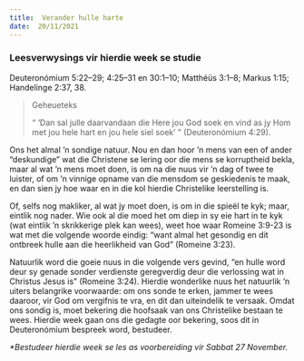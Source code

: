```yaml
---
title:  Verander hulle harte
date:  20/11/2021
---
```


### Leesverwysings vir hierdie week se studie
Deuteronómium 5:22–29; 4:25–31 en 30:1–10;  Matthéüs 3:1–8; Markus 1:15; Handelinge 2:37, 38.

> <p>Geheueteks</p>
> “ ‘Dan sal julle daarvandaan die Here jou God soek en vind as jy Hom met jou hele hart en jou hele siel soek’ ” (Deuteronómium 4:29).

Ons het almal ’n sondige natuur.  Nou en dan hoor ’n mens van een of ander “deskundige” wat die Christene se lering oor die mens se korruptheid bekla, maar al wat ’n mens moet doen, is om na die nuus vir ’n dag of twee te luister, of om ’n vinnige opname van die mensdom se geskiedenis te maak, en dan sien jy hoe waar en in die kol hierdie Christelike leerstelling is.

Of, selfs nog makliker, al wat jy moet doen, is om in die spieël te kyk; maar, eintlik nog nader. Wie ook al die moed het om diep in sy eie hart in te kyk (wat eintlik ’n skrikkerige plek kan wees), weet hoe waar Romeine 3:9-23 is wat met die volgende woorde eindig: “want almal het gesondig en dit ontbreek hulle aan die heerlikheid van God” (Romeine 3:23).

Natuurlik word die goeie nuus in die volgende vers gevind, “en hulle word deur sy genade sonder verdienste geregverdig deur die verlossing wat in Christus Jesus is” (Romeine 3:24). Hierdie wonderlike nuus het natuurlik ’n uiters belangrike voorwaarde: om ons sonde te erken, jammer te wees daaroor, vir God om vergifnis te vra, en dit dan uiteindelik te versaak. Omdat ons sondig is, moet bekering die hoofsaak van ons Christelike bestaan te wees. Hierdie week gaan ons die gedagte oor bekering, soos dit in Deuteronómium bespreek word, bestudeer.

_*Bestudeer hierdie week se les as voorbereiding vir Sabbat 27 November._